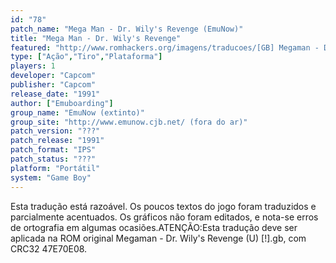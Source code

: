 ```yaml
---
id: "78"
patch_name: "Mega Man - Dr. Wily's Revenge (EmuNow)"
title: "Mega Man - Dr. Wily's Revenge"
featured: "http://www.romhackers.org/imagens/traducoes/[GB] Megaman - Dr. Wily's Revenge - EmuNow - 01.png"
type: ["Ação","Tiro","Plataforma"]
players: 1
developer: "Capcom"
publisher: "Capcom"
release_date: "1991"
author: ["Emuboarding"]
group_name: "EmuNow (extinto)"
group_site: "http://www.emunow.cjb.net/ (fora do ar)"
patch_version: "???"
patch_release: "1991"
patch_format: "IPS"
patch_status: "???"
platform: "Portátil"
system: "Game Boy"
---
```


Esta tradução está razoável. Os poucos textos do jogo foram traduzidos e parcialmente acentuados. Os gráficos não foram editados, e nota-se erros de ortografia em algumas ocasiões.ATENÇÃO:Esta tradução deve ser aplicada na ROM original Megaman - Dr. Wily's Revenge (U) [!].gb, com CRC32 47E70E08.